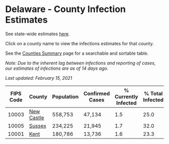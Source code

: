 # Delaware - County Infection Estimates

See state-wide estimates [here](/infections/us-de).

Click on a county name to view the infections estimates for that county.

See the [Counties Summary](/infections/summary-counties) page for a searchable and sortable table.

*Note: Due to the inherent lag between infections and reporting of cases, our estimates of infections are as of 14 days ago.*

*Last updated: February 15, 2021*

|   FIPS Code |                   County |   Population |   Confirmed Cases |   % Currently Infected |   % Total Infected |
|-------------|--------------------------|--------------|-------------------|------------------------|--------------------|
|       10003 | [New Castle](new-castle) |      558,753 |            47,134 |                    1.5 |               25.0 |
|       10005 |         [Sussex](sussex) |      234,225 |            21,945 |                    1.7 |               32.0 |
|       10001 |             [Kent](kent) |      180,786 |            13,736 |                    1.6 |               23.3 |